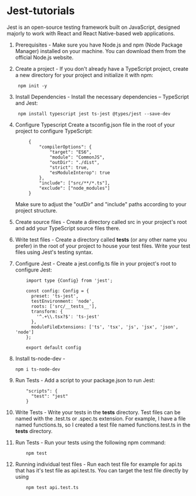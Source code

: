 # Jest-tutorials

Jest is an open-source testing framework built on JavaScript, designed majorly to work with React and React Native-based web applications.

1. Prerequisites -
    Make sure you have Node.js and npm (Node Package Manager) installed on your machine. You can download them from the official Node.js website.
   
3. Create a project -
   If you don't already have a TypeScript project, create a new directory for your project and initialize it with npm:
   
     	npm init -y
   
5. Install Dependencies - 
   Install the necessary dependencies – TypeScript and Jest:
   
    	npm install typescript jest ts-jest @types/jest --save-dev
   
6. Configure Typescript
   Create a tsconfig.json file in the root of your project to configure TypeScript:

			{
				"compilerOptions": {
					"target": "ES6",
					"module": "CommonJS",
					"outDir": "./dist",
					"strict": true,
					"esModuleInterop": true
				},
				"include": ["src/**/*.ts"],
				"exclude": ["node_modules"]
			}
   
    Make sure to adjust the "outDir" and "include" paths according to your project structure.

7. Create source files -
   Create a directory called src in your project's root and add your TypeScript source files there.

8. Write test files -
   Create a directory called __tests__ (or any other name you prefer) in the root of your project to house your test files. Write your test files using Jest's testing
   syntax.

10. Configure Jest - 
		Create a jest.config.ts file in your project's root to configure Jest:

			import type {Config} from 'jest';

			const config: Config = {
			  preset: 'ts-jest',
			  testEnvironment: 'node',
			  roots: ['src/__tests__'],
			  transform: {
			    '^.+\\.tsx?$': 'ts-jest'
			  },
			  moduleFileExtensions: ['ts', 'tsx', 'js', 'jsx', 'json', 'node']
			};

			export default config

11. Install ts-node-dev -

		npm i ts-node-dev

12. Run Tests -
		Add a script to your package.json to run Jest:

			"scripts": {
			  "test": "jest"
			}

13. Write Tests - 
		Write your tests in the __tests__ directory. Test files can be named with the .test.ts or .spec.ts extension. For example, I have a file named functions.ts, so I created a test file named functions.test.ts in the __tests__ directory.

14. Run Tests - 
		Run your tests using the following npm command:

	 		npm test

15. Running individual test files -
    	Run each test file for example for api.ts that has it's test file as api.test.ts. You can target the test file directly by using

			npm test api.test.ts


